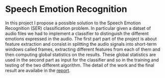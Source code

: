 # Speech Emotion Recognition
In this project I propose a possible solution to the Speech Emotion Recognition (SER) classification problem. In particular given a datset of audio files we had to implement a classifier to distinguish the different emotions expressed in the audio. The first part part of the project is about feature extraction and consist in splitting the audio signals into short-term windows called frames, extracting different features from each of them and then computing global statistics on the results. These global statistics are used in the second part as input for the classifier and so in the training and testing of the two different algorithm. The detail of the work and the final result are availabe in the [report](https://github.com/alessandrobonadeo/Speech-Emotion-Recognition/blob/main/Report.pdf).

